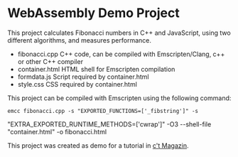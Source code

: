 # WebAssembly Demo Project

This project calculates Fibonacci numbers in C++ and JavaScript, using two different 
algorithms, and measures performance. 

- fibonacci.cpp	C++ code, can be compiled with Emscripten/Clang, c++ or other C++ compiler
- container.html	HTML shell for Emscripten compilation
- formdata.js	Script required by container.html
- style.css	CSS required by container.html

This project can be compiled with Emscripten using the following command:

    emcc fibonacci.cpp -s "EXPORTED_FUNCTIONS=['_fibstring']" -s 
"EXTRA_EXPORTED_RUNTIME_METHODS=['cwrap']" -O3 --shell-file "container.html" -o 
fibonacci.html

This project was created as demo for a tutorial in [c't Magazin](https://ct.de/).
